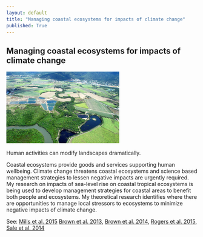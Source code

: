 ```yaml
---
layout: default
title: "Managing coastal ecosystems for impacts of climate change"
published: True  
---
```


## Managing coastal ecosystems for impacts of climate change  

<div class = "image_caption">
<img src ="/images/patchy_coastal_landscape.png" alt="coral reef" class="largeimage"/>
<p>
Human activities can modify landscapes dramatically. 
</p>
</div>  

Coastal ecosystems provide goods and services supporting human wellbeing. Climate change threatens coastal ecosystems and science based management strategies to lessen negative impacts are urgently required. My research on impacts of sea-level rise on coastal tropical ecosystems is being used to develop management strategies for coastal areas to benefit both people and ecosystems. My theoretical research identifies where there are opportunities to manage local stressors to ecosystems to minimize negative impacts of climate change.



See: [Mills et al. 2015](http://onlinelibrary.wiley.com/doi/10.1111/conl.12213/full) [Brown et al. 2013](http://journals.plos.org/plosone/article?id=10.1371/journal.pone.0065765), [Brown et al. 2014](http://onlinelibrary.wiley.com/doi/10.1111/ddi.12159/full), [Rogers et al. 2015](http://onlinelibrary.wiley.com/doi/10.1111/gcb.12725/full), [Sale et al. 2014](http://www.sciencedirect.com/science/article/pii/S0025326X1400366X)
